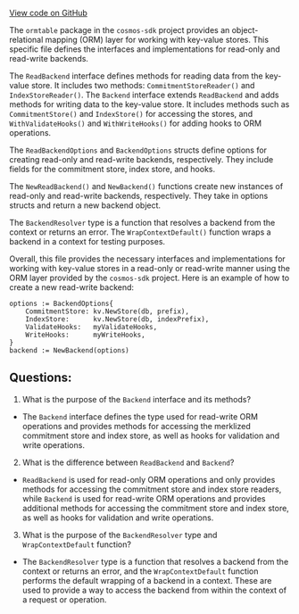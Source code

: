 [View code on GitHub](https://github.com/cosmos/cosmos-sdk.git/orm/model/ormtable/backend.go)

The `ormtable` package in the `cosmos-sdk` project provides an object-relational mapping (ORM) layer for working with key-value stores. This specific file defines the interfaces and implementations for read-only and read-write backends.

The `ReadBackend` interface defines methods for reading data from the key-value store. It includes two methods: `CommitmentStoreReader()` and `IndexStoreReader()`. The `Backend` interface extends `ReadBackend` and adds methods for writing data to the key-value store. It includes methods such as `CommitmentStore()` and `IndexStore()` for accessing the stores, and `WithValidateHooks()` and `WithWriteHooks()` for adding hooks to ORM operations.

The `ReadBackendOptions` and `BackendOptions` structs define options for creating read-only and read-write backends, respectively. They include fields for the commitment store, index store, and hooks.

The `NewReadBackend()` and `NewBackend()` functions create new instances of read-only and read-write backends, respectively. They take in options structs and return a new backend object.

The `BackendResolver` type is a function that resolves a backend from the context or returns an error. The `WrapContextDefault()` function wraps a backend in a context for testing purposes.

Overall, this file provides the necessary interfaces and implementations for working with key-value stores in a read-only or read-write manner using the ORM layer provided by the `cosmos-sdk` project. Here is an example of how to create a new read-write backend:

```
options := BackendOptions{
    CommitmentStore: kv.NewStore(db, prefix),
    IndexStore:      kv.NewStore(db, indexPrefix),
    ValidateHooks:   myValidateHooks,
    WriteHooks:      myWriteHooks,
}
backend := NewBackend(options)
```
## Questions: 
 1. What is the purpose of the `Backend` interface and its methods?
- The `Backend` interface defines the type used for read-write ORM operations and provides methods for accessing the merklized commitment store and index store, as well as hooks for validation and write operations.

2. What is the difference between `ReadBackend` and `Backend`?
- `ReadBackend` is used for read-only ORM operations and only provides methods for accessing the commitment store and index store readers, while `Backend` is used for read-write ORM operations and provides additional methods for accessing the commitment store and index store, as well as hooks for validation and write operations.

3. What is the purpose of the `BackendResolver` type and `WrapContextDefault` function?
- The `BackendResolver` type is a function that resolves a backend from the context or returns an error, and the `WrapContextDefault` function performs the default wrapping of a backend in a context. These are used to provide a way to access the backend from within the context of a request or operation.
